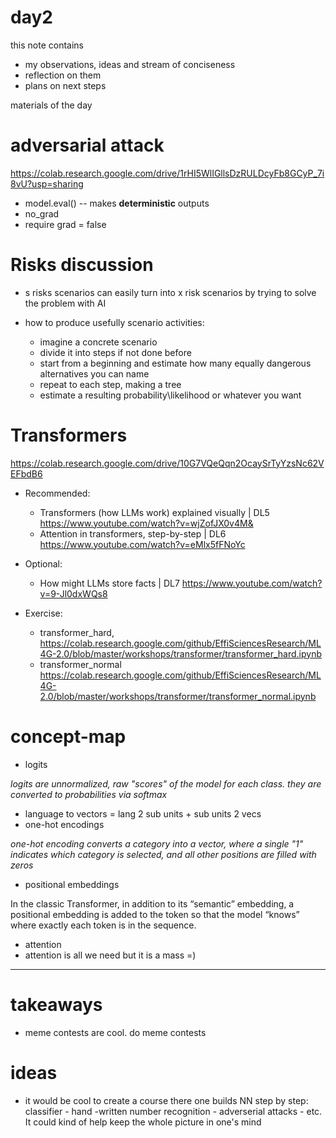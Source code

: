 # day2
this note contains 
- my observations, ideas and stream of conciseness 
- reflection on them
- plans on next steps

materials of the day

# adversarial attack

https://colab.research.google.com/drive/1rHI5WlIGllsDzRULDcyFb8GCyP_7i8vU?usp=sharing

- model.eval() -- makes **deterministic** outputs
- no_grad
- require grad = false

# Risks discussion
- s risks scenarios can easily turn into x risk scenarios by trying to solve the problem with AI 

- how to produce usefully scenario activities: 
  - imagine a concrete scenario
  - divide it into steps if not done before
  - start from a beginning and estimate how many equally dangerous alternatives you can name
  - repeat to each step, making a tree
  - estimate a resulting probability\likelihood or whatever you want

# Transformers 
https://colab.research.google.com/drive/10G7VQeQqn2OcaySrTyYzsNc62VEFbdB6

- Recommended:
  - Transformers (how LLMs work) explained visually | DL5
https://www.youtube.com/watch?v=wjZofJX0v4M&
  - Attention in transformers, step-by-step | DL6
https://www.youtube.com/watch?v=eMlx5fFNoYc
- Optional:
  - How might LLMs store facts | DL7 
  https://www.youtube.com/watch?v=9-Jl0dxWQs8


- Exercise:

  - transformer_hard, https://colab.research.google.com/github/EffiSciencesResearch/ML4G-2.0/blob/master/workshops/transformer/transformer_hard.ipynb
  - transformer_normal https://colab.research.google.com/github/EffiSciencesResearch/ML4G-2.0/blob/master/workshops/transformer/transformer_normal.ipynb

# concept-map
- logits 

*logits are unnormalized, raw "scores" of the model for each class. they are converted to probabilities via softmax*

- language to vectors = lang 2 sub units + sub units 2 vecs
- one-hot encodings

*one-hot encoding converts a category into a vector, where a single "1" indicates which category is selected, and all other positions are filled with zeros*



- positional embeddings

In the classic Transformer, in addition to its “semantic” embedding, a positional embedding is added to the token so that the model “knows” where exactly each token is in the sequence.

- attention
- attention is all we need but it is a mass =)
------
# takeaways 
- meme contests are cool. do meme contests

# ideas 
- it would be cool to create a course there one builds NN step by step: classifier - hand -written number recognition - adverserial attacks - etc. It could kind of help keep the whole picture in one's mind
